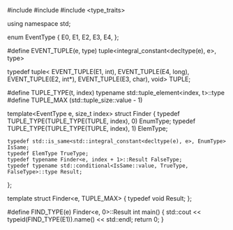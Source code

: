 #include <tuple>
#include <iostream>
#include <type_traits>

using namespace std;

enum EventType {
	E0,
	E1,
	E2,
	E3,
	E4,
};

#define EVENT_TUPLE(e, type) tuple<integral_constant<decltype(e), e>, type>

typedef tuple<  EVENT_TUPLE(E1, int),
	EVENT_TUPLE(E4, long),
	EVENT_TUPLE(E2, int*),
	EVENT_TUPLE(E3, char),
	void> TUPLE;

#define TUPLE_TYPE(t, index) typename std::tuple_element<index, t>::type
#define TUPLE_MAX (std::tuple_size<TUPLE>::value - 1)

template<EventType e, size_t index>
struct Finder {
	typedef TUPLE_TYPE(TUPLE_TYPE(TUPLE, index), 0) EnumType;
	typedef TUPLE_TYPE(TUPLE_TYPE(TUPLE, index), 1) ElemType;

	typedef std::is_same<std::integral_constant<decltype(e), e>, EnumType> IsSame;
	typedef ElemType TrueType;
	typedef typename Finder<e, index + 1>::Result FalseType;
	typedef typename std::conditional<IsSame::value, TrueType, FalseType>::type Result;
};

template<EventType e>
struct Finder<e, TUPLE_MAX> {
	typedef void Result;
};

#define FIND_TYPE(e) Finder<e, 0>::Result
int main() {
	std::cout << typeid(FIND_TYPE(E1)).name() << std::endl;
	return 0;
}
